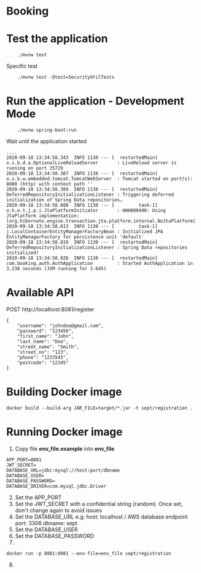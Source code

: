 # Booking

# Test the application

```
	./mvnw test
```

Specific test

```
    ./mvnw test -Dtest=SecurityUtilTests
```

# Run the application - Development Mode

```
	./mvnw spring-boot:run
```
Wait until the application started

```
....
2020-09-18 13:34:58.343  INFO 1130 --- [  restartedMain] o.s.b.d.a.OptionalLiveReloadServer       : LiveReload server is running on port 35729
2020-09-18 13:34:58.387  INFO 1130 --- [  restartedMain] o.s.b.w.embedded.tomcat.TomcatWebServer  : Tomcat started on port(s): 8080 (http) with context path ''
2020-09-18 13:34:58.389  INFO 1130 --- [  restartedMain] DeferredRepositoryInitializationListener : Triggering deferred initialization of Spring Data repositories…
2020-09-18 13:34:58.608  INFO 1130 --- [         task-1] o.h.e.t.j.p.i.JtaPlatformInitiator       : HHH000490: Using JtaPlatform implementation: [org.hibernate.engine.transaction.jta.platform.internal.NoJtaPlatform]
2020-09-18 13:34:58.613  INFO 1130 --- [         task-1] j.LocalContainerEntityManagerFactoryBean : Initialized JPA EntityManagerFactory for persistence unit 'default'
2020-09-18 13:34:58.819  INFO 1130 --- [  restartedMain] DeferredRepositoryInitializationListener : Spring Data repositories initialized!
2020-09-18 13:34:58.826  INFO 1130 --- [  restartedMain] com.booking.auth.AuthApplication         : Started AuthApplication in 3.238 seconds (JVM running for 3.645)

```

# Available API

POST http://localhost:8081/register

```
{
	"username": "johndoe@gmail.com",
	"password": "123456",
	"first_name": "John",
	"last_name": "Doe",
	"street_name": "Smith",
	"street_no": "123",
	"phone": "1233545",
	"postcode": "12345"
}
```

# Building Docker image
```
docker build --build-arg JAR_FILE=target/*.jar -t sept/registration .
```

# Running Docker image
1. Copy file **env_file.example** into **env_file**
```
APP_PORT=8081
JWT_SECRET=
DATABASE_URL=jdbc:mysql://host:port/dbname
DATABASE_USER=
DATABASE_PASSWORD=
DATABASE_DRIVER=com.mysql.jdbc.Driver
```
2. Set the APP_PORT
3. Set the JWT_SECRET with a confidential string (random). Once set, don't change again to avoid issues
4. Set the DATABASE_URL e.g:
	host: localhost / AWS database endpoint
	port: 3306
	dbname: sept
5. Set the DATABASE_USER
6. Set the DATABASE_PASSWORD
7. 
```
docker run -p 8081:8081 --env-file=env_file sept/registration
```
8. 

